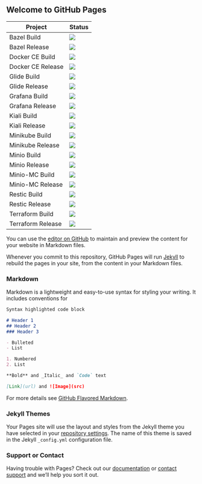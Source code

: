 ## Welcome to GitHub Pages

Project | Status
------------ | -------------
Bazel Build| <a href="https://travis-ci.org/Unicamp-OpenPower/bazel-build"><img src="https://travis-ci.org/Unicamp-OpenPower/bazel-build.png"></a>
Bazel Release | <a href="https://travis-ci.org/Unicamp-OpenPower/bazel-releases"><img src="https://travis-ci.org/Unicamp-OpenPower/bazel-releases.png"></a>
Docker CE Build | <a href="https://travis-ci.org/Unicamp-OpenPower/docker-ce-build"><img src="https://travis-ci.org/Unicamp-OpenPower/docker-ce-build.png"></a>
Docker CE Release | <a href="https://travis-ci.org/Unicamp-OpenPower/docker-ce-releases"><img src="https://travis-ci.org/Unicamp-OpenPower/docker-ce-releases.png"></a>
Glide Build | <a href="https://travis-ci.org/Unicamp-OpenPower/glide-build"><img src="https://travis-ci.org/Unicamp-OpenPower/glide-build.png"></a>
Glide Release | <a href="https://travis-ci.org/Unicamp-OpenPower/glide-releases"><img src="https://travis-ci.org/Unicamp-OpenPower/glide-releases.png"></a>
Grafana Build | <a href="https://travis-ci.org/Unicamp-OpenPower/grafana-build"><img src="https://travis-ci.org/Unicamp-OpenPower/grafana-build.png"></a>
Grafana Release | <a href="https://travis-ci.org/Unicamp-OpenPower/grafana-releases"><img src="https://travis-ci.org/Unicamp-OpenPower/grafana-releases.png"></a>
Kiali Build | <a href="https://travis-ci.org/Unicamp-OpenPower/kiali-build"><img src="https://travis-ci.org/Unicamp-OpenPower/kiali-build.png"></a>
Kiali Release | <a href="https://travis-ci.org/Unicamp-OpenPower/kiali-releases"><img src="https://travis-ci.org/Unicamp-OpenPower/kiali-releases.png"></a>
Minikube Build | <a href="https://travis-ci.org/Unicamp-OpenPower/minikube-build"><img src="https://travis-ci.org/Unicamp-OpenPower/minikube-build.png"></a>
Minikube Release | <a href="https://travis-ci.org/Unicamp-OpenPower/minikube-releases"><img src="https://travis-ci.org/Unicamp-OpenPower/minikube-releases.png"></a>
Minio Build | <a href="https://travis-ci.org/Unicamp-OpenPower/minio-build"><img src="https://travis-ci.org/Unicamp-OpenPower/minio-build.png"></a>
Minio Release | <a href="https://travis-ci.org/Unicamp-OpenPower/minio-releases"><img src="https://travis-ci.org/Unicamp-OpenPower/minio-releases.png"></a>
Minio-MC Build | <a href="https://travis-ci.org/Unicamp-OpenPower/minio-mc-build"><img src="https://travis-ci.org/Unicamp-OpenPower/minio-mc-build.png"></a>
Minio-MC Release | <a href="https://travis-ci.org/Unicamp-OpenPower/minio-mc-releases"><img src="https://travis-ci.org/Unicamp-OpenPower/minio-mc-releases.png"></a>
Restic Build | <a href="https://travis-ci.org/Unicamp-OpenPower/restic-build"><img src="https://travis-ci.org/Unicamp-OpenPower/restic-build.png"></a>
Restic Release | <a href="https://travis-ci.org/Unicamp-OpenPower/restic-releases"><img src="https://travis-ci.org/Unicamp-OpenPower/restic-releases.png"></a>
Terraform Build | <a href="https://travis-ci.org/Unicamp-OpenPower/terraform-build"><img src="https://travis-ci.org/Unicamp-OpenPower/terraform-build.png"></a>
Terraform Release | <a href="https://travis-ci.org/Unicamp-OpenPower/releases-build"><img src="https://travis-ci.org/Unicamp-OpenPower/terraform-releases.png"></a>

You can use the [editor on GitHub](https://github.com/Unicamp-OpenPower/status/edit/master/README.md) to maintain and preview the content for your website in Markdown files.

Whenever you commit to this repository, GitHub Pages will run [Jekyll](https://jekyllrb.com/) to rebuild the pages in your site, from the content in your Markdown files.

### Markdown

Markdown is a lightweight and easy-to-use syntax for styling your writing. It includes conventions for

```markdown
Syntax highlighted code block

# Header 1
## Header 2
### Header 3

- Bulleted
- List

1. Numbered
2. List

**Bold** and _Italic_ and `Code` text

[Link](url) and ![Image](src)
```

For more details see [GitHub Flavored Markdown](https://guides.github.com/features/mastering-markdown/).

### Jekyll Themes

Your Pages site will use the layout and styles from the Jekyll theme you have selected in your [repository settings](https://github.com/Unicamp-OpenPower/status/settings). The name of this theme is saved in the Jekyll `_config.yml` configuration file.

### Support or Contact

Having trouble with Pages? Check out our [documentation](https://help.github.com/categories/github-pages-basics/) or [contact support](https://github.com/contact) and we’ll help you sort it out.
